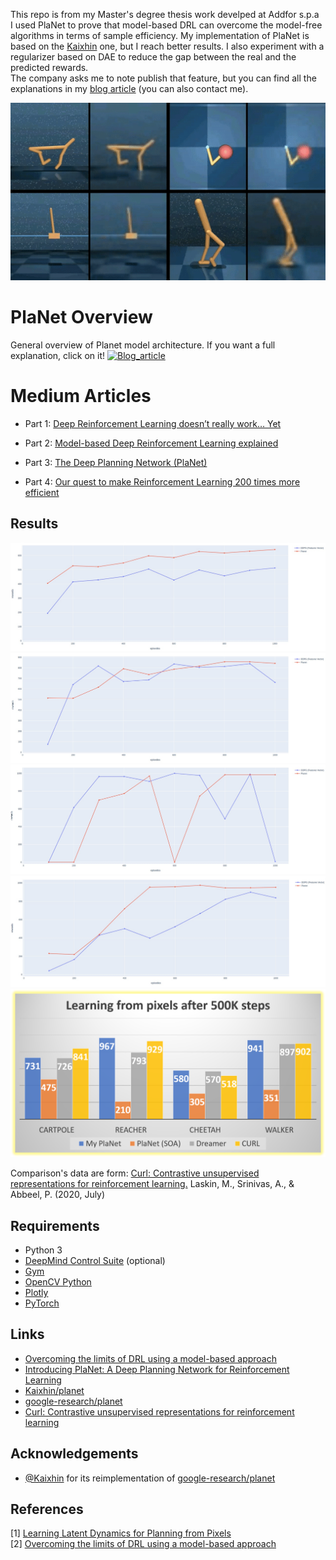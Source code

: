 This repo is from my Master's degree thesis work develped at Addfor s.p.a<br/>
I used PlaNet to prove that model-based DRL can overcome the model-free algorithms in terms of sample efficiency.
My implementation of PlaNet is based on the [Kaixhin](https://github.com/Kaixhin/PlaNet) one, but I reach better results. I also experiment with a regularizer based on DAE to reduce the gap between the real and the predicted rewards.<br/> 
The company asks me to note publish that feature, but you can find all the explanations in my [blog article](https://drlux.github.io/planpix.html)  (you can also contact me).

![Full trained agent](https://raw.githubusercontent.com/DrLux/Planpix/master/images/agent_in_action.gif?token=ADY2SMJQXOZK3BJN3EGTLDK7YJX66)

PlaNet Overview
======
General overview of Planet model architecture. If you want a full explanation, click on it!
[![Blog_article](https://drlux.github.io/masterDegree/Diapositiva16.JPG)](https://drlux.github.io/planpix.html)

Medium Articles
======
- Part 1: [Deep Reinforcement Learning doesn’t really work… Yet](https://enrico-busto.medium.com/deep-rl-a-model-based-approach-part-1-drl-doesnt-really-work-yet-9971c5ccb4d6)

- Part 2: [Model-based Deep Reinforcement Learning explained](https://enrico-busto.medium.com/deep-rl-a-model-based-approach-part-2-drl-explained-837591ffadaa)

- Part 3: [The Deep Planning Network (PlaNet)](https://enrico-busto.medium.com/deep-rl-a-model-based-approach-part-3-planet-6427b76a21)

- Part 4: [Our quest to make Reinforcement Learning 200 times more efficient](https://enrico-busto.medium.com/deep-rl-a-model-based-approach-part-3-200-times-more-efficient-b7ef9cd433c)



Results
------------
![ceetah_planet_vs_ddpg](https://raw.githubusercontent.com/DrLux/Planpix/master/images/ceetah_planet_vs_ddpg.jpg?token=ADY2SMLWUAPFPPU4JNXKQS27YJYGS)
![cartpole_planet_vs_ddpg](https://raw.githubusercontent.com/DrLux/Planpix/master/images/cartpole_planet_vs_ddpg.jpg?token=ADY2SMPTHHRUXMDSSM6UBR27YJYCQ)
![reacher_planet_vs_ddpg](https://raw.githubusercontent.com/DrLux/Planpix/master/images/reacher_planet_vs_ddpg.jpg?token=ADY2SMM4XWCNZGRRW3JZWJC7YJYHU)
![walker_planet_vs_ddpg](https://raw.githubusercontent.com/DrLux/Planpix/master/images/walker_planet_vs_ddpg.jpg?token=ADY2SMNTFGC7XWTOZY7XZTK7YJYJ2)
![my_planet_vs_soa](https://raw.githubusercontent.com/DrLux/Planpix/master/images/soa.png?token=ADY2SMLIPNL4M2F66FJAWAC7YJYLQ)

Comparison's data are form:
[Curl: Contrastive unsupervised representations for reinforcement learning.](https://proceedings.icml.cc/static/paper_files/icml/2020/5951-Paper.pdf) Laskin, M., Srinivas, A., & Abbeel, P. (2020, July)


Requirements
------------

- Python 3
- [DeepMind Control Suite](https://github.com/deepmind/dm_control) (optional)
- [Gym](https://gym.openai.com/)
- [OpenCV Python](https://pypi.python.org/pypi/opencv-python)
- [Plotly](https://plot.ly/)
- [PyTorch](http://pytorch.org/)


Links
-----

- [Overcoming the limits of DRL using a model-based approach](https://drlux.github.io/planpix.html)
- [Introducing PlaNet: A Deep Planning Network for Reinforcement Learning](https://ai.googleblog.com/2019/02/introducing-planet-deep-planning.html)
- [Kaixhin/planet](https://github.com/Kaixhin/PlaNet)
- [google-research/planet](https://github.com/google-research/planet)
- [Curl: Contrastive unsupervised representations for reinforcement learning](https://proceedings.icml.cc/static/paper_files/icml/2020/5951-Paper.pdf)


Acknowledgements
----------------

- [@Kaixhin](https://github.com/Kaixhin/PlaNet) for its reimplementation of [google-research/planet](https://github.com/google-research/planet) 

References
----------

[1] [Learning Latent Dynamics for Planning from Pixels](https://arxiv.org/abs/1811.04551)  
[2] [Overcoming the limits of DRL using a model-based approach](https://drlux.github.io/planpix.html)

